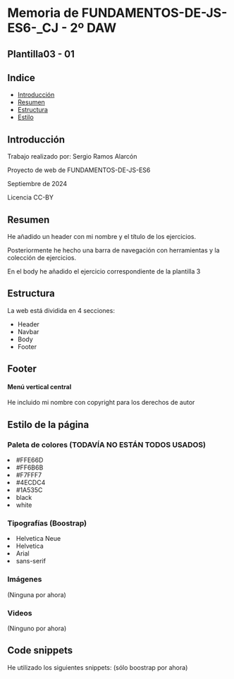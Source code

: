 <h1>Memoria de FUNDAMENTOS-DE-JS-ES6-_CJ  - 2º DAW</h1>
<h2>Plantilla03 - 01 </h2>
<h2>Indice</h2>
<ul>
  <li><a href="#introduccion">Introducción</a></li>
  <li><a href="#resumen">Resumen</a></li>
  <li><a href="#estructura">Estructura</a></li>
  <li><a href="#estilo">Estilo</a></li>
</ul>

<h2 id="introduccion">Introducción</h2>
<p>Trabajo realizado por: Sergio Ramos Alarcón </p>
<p>Proyecto de web de FUNDAMENTOS-DE-JS-ES6</p>
<p>Septiembre de 2024 </p>
<p>Licencia CC-BY</p>

<h2 id="resumen">Resumen</h2>

<p>He añadido un header con mi nombre y el título de los ejercicios.</p>
<p>Posteriormente he hecho una barra de navegación con herramientas y la colección de ejercicios.</p>
<p>En el body he añadido el ejercicio correspondiente de la plantilla 3</p>

<h2 id="estructura">Estructura</h2>
<p>La web está dividida en 4 secciones:</p>
<ul>
  <li>Header</li>  
  <li>Navbar</li>
  <li>Body</li>
  <li>Footer</li>
</ul>

<h2>Footer</h2>
<h4>Menú vertical central</h4>
<p>He incluido mi nombre con copyright para los derechos de autor</p>

<h2 id="estilo">Estilo de la página</h2>
<h3>Paleta de colores (TODAVÍA NO ESTÁN TODOS USADOS)</h3>
<p> 
    <li>#FFE66D</li>
    <li>#FF6B6B</li>
    <li>#F7FFF7</li>
    <li>#4ECDC4</li>
    <li>#1A535C</li>
    <li>black</li>
    <li>white</li> 
</p>

<h3>Tipografías (Boostrap)</h3>
<p> 
    <li>Helvetica Neue</li>
    <li>Helvetica</li>
    <li>Arial</li>
    <li>sans-serif</li>
    
</p>

<h3>Imágenes</h3>
<p>
  (Ninguna por ahora)
</p>

<h3>Videos</h3>
<p> 
  (Ninguno por ahora)
</p>

<h2 id="snippets">Code snippets</h2>
<p>He utilizado los siguientes snippets: (sólo boostrap por ahora)</p>
<ul>
  <link href="https://cdn.jsdelivr.net/npm/bootstrap@5.3.3/dist/css/bootstrap.min.css" rel="stylesheet" integrity="sha384-QWTKZyjpPEjISv5WaRU9OFeRpok6YctnYmDr5pNlyT2bRjXh0JMhjY6hW+ALEwIH" crossorigin="anonymous">
  <script defer src="https://cdn.jsdelivr.net/npm/bootstrap@5.3.3/dist/js/bootstrap.bundle.min.js" integrity="sha384-YvpcrYf0tY3lHB60NNkmXc5s9fDVZLESaAA55NDzOxhy9GkcIdslK1eN7N6jIeHz" crossorigin="anonymous"></script>
</ul>

